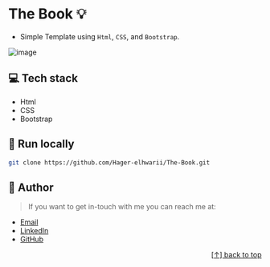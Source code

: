 # The Book :bulb:
<a name="readme-top"></a>
- Simple Template using `Html`, `CSS`, and `Bootstrap`.

![image](https://github.com/Hager-elhwarii/The-Book/assets/80959882/a588ea15-7308-4b3d-b328-ab4fa8868809)

## 💻 Tech stack

- Html
- CSS
- Bootstrap

##  🔐 Run locally 

```bash
git clone https://github.com/Hager-elhwarii/The-Book.git
```

## 🦄   Author
> If you want to get in-touch with me you can reach me at:

-  [Email](http://hager.a.elhawary@gmail.com/)
-  [LinkedIn](https://www.linkedin.com/in/hager-omar-elhawary/)
-  [GitHub](https://github.com/Hager-elhwarii)

  <p align="right"><a href="#readme-top">[↑] back to top</a></p>
